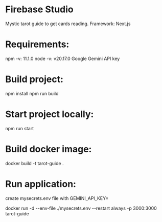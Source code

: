 # Firebase Studio
Mystic tarot guide to get cards reading.
Framework: Next.js

# Requirements:
npm -v: 11.1.0
node -v: v20.17.0
Google Gemini API key

# Build project:
npm install
npm run build

# Start project locally:
npm run start

# Build docker image:
docker build -t tarot-guide .

# Run application:

create mysecrets.env file with GEMINI_API_KEY=<YOUR API KEY>

docker run -d --env-file ./mysecrets.env --restart always -p 3000:3000 tarot-guide

